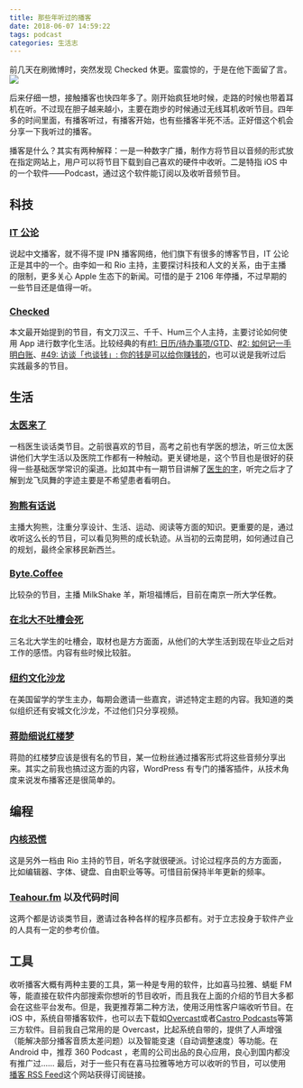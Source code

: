 ```yaml
---
title: 那些年听过的播客
date: 2018-06-07 14:59:22
tags: podcast
categories: 生活志
---
```


前几天在刷微博时，突然发现 Checked 休更。蛮震惊的，于是在他下面留了言。
![](http://media.xiang578.com/15283538399580.jpg)

后来仔细一想，接触播客也快四年多了。刚开始疯狂地时候，走路的时候也带着耳机在听。不过现在胆子越来越小，主要在跑步的时候通过无线耳机收听节目。四年多的时间里面，有播客听过，有播客开始，也有些播客半死不活。正好借这个机会分享一下我听过的播客。

播客是什么？其实有两种解释：一是一种数字广播，制作方将节目以音频的形式放在指定网站上，用户可以将节目下载到自己喜欢的硬件中收听。二是特指 iOS 中的一个软件——Podcast，通过这个软件能订阅以及收听音频节目。

## 科技

### [IT 公论](https://itgonglun.com/)

说起中文播客，就不得不提 IPN 播客网络，他们旗下有很多的博客节目，IT 公论正是其中的一个。由李如一和 Rio 主持，主要探讨科技和人文的关系，由于主播的限制，更多关心 Apple 生态下的新闻。可惜的是于 2106 年停播，不过早期的一些节目还是值得一听。

### [Checked](http://checked.fm/)

本文最开始提到的节目，有文刀汉三、千千、Hum三个人主持，主要讨论如何使用 App 进行数字化生活。比较经典的有[#1: 日历/待办事项/GTD](http://checked.fm/1)、[#2: 如何记一手明白账](http://checked.fm/2)、[#49: 访谈「也谈钱」: 你的钱是可以给你赚钱的](http://checked.fm/49)，也可以说是我听过后实践最多的节目。

## 生活

### [太医来了](https://overcast.fm/p697861-JDgotv)

一档医生谈话类节目。之前很喜欢的节目，高考之前也有学医的想法，听三位太医讲他们大学生活以及医院工作都有一种触动。更关键地是，这个节目也是很好的获得一些基础医学常识的渠道。比如其中有一期节目讲解了[医生的字](http://taiyilaile.com/124)，听完之后才了解到龙飞凤舞的字迹主要是不希望患者看明白。

### [狗熊有话说](https://overcast.fm/itunes544563053)

主播大狗熊，注重分享设计、生活、运动、阅读等方面的知识。更重要的是，通过收听这么长的节目，可以看见狗熊的成长轨迹。从当初的云南昆明，如何通过自己的规划，最终全家移民新西兰。

### [Byte.Coffee](https://overcast.fm/p756257-COwMrN)

比较杂的节目，主播 MilkShake 羊，斯坦福博后，目前在南京一所大学任教。

### [在北大不吐槽会死](http://pkuspot.org/)

三名北大学生的吐槽会，取材也是方方面面，从他们的大学生活到现在毕业之后对工作的感悟。内容有些时候比较脏。

### [纽约文化沙龙](https://overcast.fm/itunes1039668127)

在美国留学的学生主办，每期会邀请一些嘉宾，讲述特定主题的内容。我知道的类似组织还有安城文化沙龙，不过他们只分享视频。

### [蒋勋细说红楼梦](https://overcast.fm/itunes1300467229)

蒋勋的红楼梦应该是很有名的节目，某一位粉丝通过播客形式将这些音频分享出来。其实之前我也搞过这方面的内容，WordPress 有专门的播客插件，从技术角度来说发布播客还是很简单的。

## 编程

### [内核恐慌](https://kernelpanic.fm/)

这是另外一档由 Rio 主持的节目，听名字就很硬派。讨论过程序员的方方面面，比如编辑器、字体、键盘、自由职业等等。可惜目前保持半年更新的频率。

### [Teahour.fm](http://teahour.fm/) 以及代码时间

这两个都是访谈类节目，邀请过各种各样的程序员都有。对于立志投身于软件产业的人具有一定的参考价值。

## 工具

收听播客大概有两种主要的工具，第一种是专用的软件，比如喜马拉雅、蜻蜓 FM等，能直接在软件内部搜索你想听的节目收听，而且我在上面的介绍的节目大多都会在这些平台发布。但是，我更推荐第二种方法，使用泛用性客户端收听节目。在 iOS 中，系统自带播客软件，也可以去下载如[Overcast](https://itunes.apple.com/cn/app/overcast-podcast-player/id888422857?mt=8&ign-mpt=uo%3D4)或者[Castro Podcasts](https://itunes.apple.com/cn/app/castro-podcast-player/id1080840241?mt=8&ign-mpt=uo%3D4)等第三方软件。目前我自己常用的是 Overcast，比起系统自带的，提供了人声增强（能解决部分播客音质太差问题）以及智能变速（自动调整速度）等功能。在 Android 中，推荐 360 Podcast ，老周的公司出品的良心应用，良心到国内都没有推广过……
最后，对于一些只有在喜马拉雅等地方可以收听的节目，可以使用[播客 RSS Feed](http://getpodcast.xyz/)这个网站获得订阅链接。




